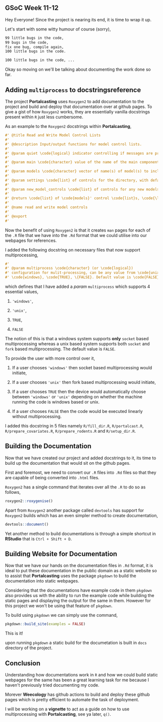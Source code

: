 ## GSoC Week 11-12

Hey Everyone! Since the project is nearing its end, it is time to wrap it up.

Let's start with some witty humour of course (sorry),

```bash
99 little bugs in the code,
99 bugs in the code,
fix one bug, compile again,
100 little bugs in the code.

100 little bugs in the code, ...
```

Okay so moving on we'll be talking about documenting the work done so far.

## Adding `multiprocess` to docstringsreference

The project **Portalcasting** uses `Roxygen2` to add documentation to the project and build and deploy that documentation over at github pages. To give a gist of how `Roxygen2` works, they are essentially vanilla docstrings present within `R` just less cumbersome. 

As an example to the `Roxygen2` docstrings within **Portalcasting**, 

```haskell
#' @title Read and Write Model Control Lists
#'
#' @description Input/output functions for model control lists.
#'
#' @param quiet \code{logical} indicator controlling if messages are printed.
#'
#' @param main \code{character} value of the name of the main component of the directory tree. 
#'
#' @param models \code{character} vector of name(s) of model(s) to include.
#'
#' @param settings \code{list} of controls for the directory, with defaults set in \code{\link{directory_settings}}.
#'
#' @param new_model_controls \code{list} of controls for any new models (not in the prefab models) listed in \code{models} that are to be added to the control list and file.
#'
#' @return \code{list} of \code{models}' control \code{list}s, \code{\link[base]{invisible}}-ly for \code{write_model_controls}.
#'  
#' @name read and write model controls
#'
#' @export
#'
```

Now the benefit of using `Roxygen2` is that it creates `man` pages for each of the `.R` file that we have into the `.Rd` format that we could utilise into our webpages for references.

I added the following docstring on necessary files that now support multiprocessing,

```haskell
#'
#' @param multiprocess \code{character} (or \code{logical}) 
#' configuration for mulit-processing, can be any value from \code{unix}, 
#' \code{windows}, \code{TRUE}, \{FALSE}. Default value is \code{FALSE}.
```

which defines that I have added a *param* `multiprocess` which supports 4 essential values,

1. `'windows'`,

2. `'unix'`,

3. `TRUE`,

4. `FALSE`

The notion of this is that a windows system supports **only** `socket` based multiprocessing whereas a unix based system supports both `socket` and `fork` based multiprocessing. The default value is `FALSE`.

To provide the user with more control over it,

1. If a user chooses `'windows'` then socket based multiprocessing would initiate, 

2. If a user chooses `'unix'` then fork based multiprocessing would initiate,

3. If a user chooses `TRUE` then the device would automatically choose between `'windows'` or `'unix'` depending on whether the machine running the code is windows based or unix.

4. If a user chooses `FALSE` then the code would be executed linearly without multiprocessing.

I added this docstring in 5 files namely `R/fill_dir.R`, `R/portalcast.R`, `R/prepare_covariates.R`, `R/prepare_rodents.R` and `R/setup_dir.R`.

## Building the Documentation

Now that we have created our project and added docstrings to it, its time to build up the documentation that would sit on the github pages.

First and foremost, we need to convert our `.R` files into `.Rd` files so that they are capable of being converted into `.html` files.

`Roxygen2` has a single command that iterates over all the `.R` to do so as follows,

```r
roxygen2::roxygenise()
```

Apart from `Roxygen2` another package called `devtools` has support for `Roxygen2` builds which has an even simpler method to create documentation,

```r
devtools::document()
```

Yet another method to build documentations is through a simple shortcut in **RStudio** that is `Ctrl + Shift + D`.

## Building Website for Documentation

Now that we have our hands on the documentation files in `.Rd` format, it is ideal to put these documentation in the public domain as a static website so to assist that **Portalcasting** uses the package `pkgdown` to build the documentation into static webpages.

Considering that the documentations have example code in them `pkgdown` also provides us with the ability to run the example code while building the static pages and displaying the output for the same in them. However for this project we won't be using that feature of `pkgdown`.

To build using `pkgdown` we can simply use the command,

```r
pkgdown::build_site(examples = FALSE)
```

This is it! 

upon running `pkgdown` a static build for the documetation is built in `docs` directory of the project.

## Conclusion

Understanding how documentations work in `R` and how we could build static webpages for the same has been a great learning task for me because I haven't previously tried documenting my code. 

Morever **Weecology** has github actions to build and deploy these github pages which is pretty efficient to automate the task of deployment.

I will be working on a **vignette** to act as a guide on how to use multiprocessing with **Portalcasting**, see ya later, `q()`.
